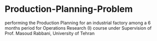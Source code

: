 # Production-Planning-Problem
performing the Production Planning for an industrial factory among a 6 months period for Operations Research (I) course
under Supervision of Prof. Masoud Rabbani, University of Tehran
